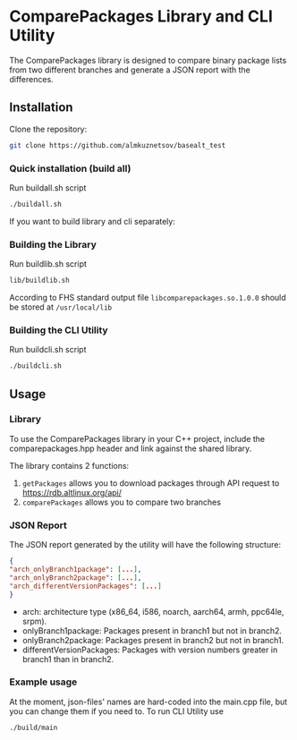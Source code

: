 # ComparePackages Library and CLI Utility
The ComparePackages library is designed to compare binary package lists from two different branches and generate a JSON report with the differences.

## Installation
Clone the repository:
```bash
git clone https://github.com/almkuznetsov/basealt_test
```
### Quick installation (build all)
Run buildall.sh script
```bash
./buildall.sh
```
If you want to build library and cli separately:
### Building the Library
Run buildlib.sh script
```bash
lib/buildlib.sh
```
According to FHS standard output file `libcomparepackages.so.1.0.0` should be stored at `/usr/local/lib`
### Building the CLI Utility
Run buildcli.sh script
```bash
./buildcli.sh
```

## Usage
### Library
To use the ComparePackages library in your C++ project, include the comparepackages.hpp header and link against the shared library.

The library contains 2 functions: 
1. `getPackages` allows you to download packages through API request to https://rdb.altlinux.org/api/
2. `comparePackages` allows you to compare two branches

### JSON Report
The JSON report generated by the utility will have the following structure:

```json
{
"arch_onlyBranch1package": [...],
"arch_onlyBranch2package": [...],
"arch_differentVersionPackages": [...]
}
```
- arch: architecture type (x86_64, i586, noarch, aarch64, armh, ppc64le, srpm).
- onlyBranch1package: Packages present in branch1 but not in branch2. 
- onlyBranch2package: Packages present in branch2 but not in branch1. 
- differentVersionPackages: Packages with version numbers greater in branch1 than in branch2.
### Example  usage
At the moment, json-files' names are hard-coded into the main.cpp file, but you can change them if you need to.
To run CLI Utility use
```bash
./build/main
```

